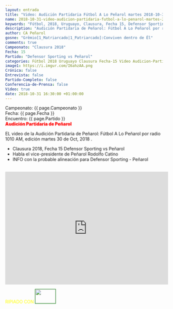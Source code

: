 ```yaml
---
layout: entrada
title: "Video: Audición Partidaria Fútbol A Lo Peñarol martes 2018-10-30 por 1010 AM"
name: 2018-10-31-video-audicion-partidaria-futbol-a-lo-penarol-martes-2018-10-30.markdown
keywords: "Fútbol, 2018, Uruguayo, Clausura, Fecha 15, Defensor Sporting vs Peñarol, Fútbol A Lo Peñarol, Audición Partidaria de Peñarol, 1010 AM, video YouTube"
description: "Audición Partidaria de Peñarol: Fútbol A Lo Peñarol por radio 1010 AM, edición del martes 30 de Oct. Defensor Sporting - Peñarol por la Fecha No 15 del Clausura 2018"
author: CA Peñarol
gosne: "Grêmio[1_Matriarcado|1_Patriarcado]:Conviven dentro de Êl"
comments: true
Campeonato: "Clausura 2018"
Fecha: 15
Partido: "Defensor Sporting vs Peñarol"
categories: Fútbol 2018 Uruguayo Clausura Fecha-15 Video Audicion-Partidaria Futbol-A-Lo-Peñarol
image1: https://i.imgur.com/I6ahzAA.png
Crónica: false
Entrevista: false
Partido-Completo: false
Conferencia-de-Prensa: false
Video: true
date: 2018-10-31 16:30:00 +01:00:00
---
```


Campeonato: <span>{{ page.Campeonato }}</span><br>
Fecha: <span>{{ page.Fecha }}</span><br>
Encuentro: <span>{{ page.Partido }}</span><br>
<span style="color:red;font-weight:900">Audición Partidaria de Peñarol</span>

EL video de la Audición Partidaria de Peñarol: Fútbol A Lo Peñarol por radio 1010 AM, edición martes 30 de Oct, 2018 .

 - Clausura 2018, Fecha 15 Defensor Sporting vs Peñarol
 - Habla el vice-presidente de Peñarol Rodolfo Catino
 - INFO con la probable alineación para Defensor Sporting - Peñarol


<br>

<iframe width="521" height="360" src="https://www.youtube.com/embed/krQRCZ483Kw" frameborder="0" allow="accelerometer; autoplay; encrypted-media; gyroscope; picture-in-picture" allowfullscreen></iframe>

<br>

<span style="color:yellow;">RIPIADO CON</span> <a href="http://ffmpeg.org"><img src="{{ site.url }}/images/ffmpeg.png" width="65px" height="45px" style="border:1px solid green;"></a>
